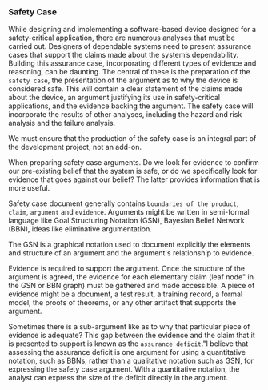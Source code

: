 ### Safety Case

While designing and implementing a software-based device designed for a safety-critical application, there are numerous analyses that must be carried out.
Designers of dependable systems need to present assurance cases that support the claims made about the system’s dependability. Building this assurance case,
incorporating different types of evidence and reasoning, can be daunting. The central of these is the preparation of the `safety case`, the presentation 
of the argument as to why the device is considered safe. This will contain a clear statement of the claims made about the device, an argument justifying
its use in safety-critical applications, and the evidence backing the argument. The safety case will incorporate the results of other analyses, 
including the hazard and risk analysis and the failure analysis.

We must ensure that the production of the safety case is an integral part of the development project, not an add-on. 

When preparing safety case arguments. Do we look for evidence to confirm our pre-existing belief that the system is safe,
or do we specifically look for evidence that goes against our belief? The latter provides information that is more useful.

Safety case document generally contains `boundaries of the product`, `claim`, `argument` and `evidence`. 
Arguments might be written in semi-formal language   like Goal Structuring Notation (GSN), Bayesian Belief Network (BBN), ideas like eliminative argumentation.

The GSN is a graphical notation used to document explicitly the elements and structure of an argument and the argument's relationship to evidence.

Evidence is required to support the argument. Once the structure of the argument is agreed, the evidence for each elementary claim (leaf node" in the GSN or BBN graph) must be gathered and made accessible. A piece of evidence might be a document, a test result, a training record, a formal model, the proofs of theorems, or any other artifact that supports the argument.

Sometimes there is a sub-argument like as to why that particular piece of evidence is adequate? This gap between the evidence and the claim that 
it is presented to support is known as the `assurance deficit`."I believe that assessing the assurance deficit is one argument for using a
quantitative notation, such as BBNs, rather than a qualitative notation such as GSN, for expressing the safety case argument.
With a quantitative notation, the analyst can express the size of the deficit directly in the argument.

 
